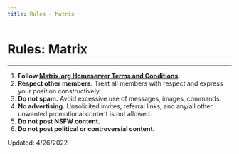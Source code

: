 ```yaml
---
title: Rules - Matrix
---
```


# Rules: Matrix

- - -

<div class="container">
  <div class="card">
    <div class="card__body">
      <ol>
        <li><b>Follow <a href="https://matrix.org/legal/terms-and-conditions">Matrix.org Homeserver Terms and Conditions</a>.</b></li>
        <li><b>Respect other members.</b> Treat all members with respect and express your position constructively.</li>
        <li><b>Do not spam.</b> Avoid excessive use of messages, images, commands.</li>
        <li><b>No advertising.</b> Unsolicited invites, referral links, and any/all other unwanted promotional content is not allowed.</li>
        <li><b>Do not post NSFW content.</b></li>
        <li><b>Do not post political or controversial content.</b></li>
      </ol>
    </div>
    <div class="card__footer">
      Updated: 4/26/2022
    </div>
  </div>
</div>
